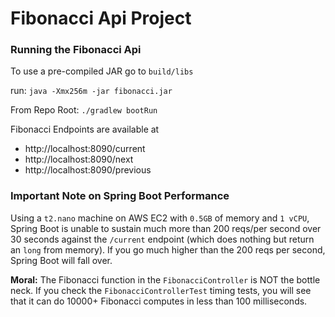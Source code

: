 # Fibonacci Api Project

### Running the Fibonacci Api

To use a pre-compiled JAR go to `build/libs`

run: `java -Xmx256m -jar fibonacci.jar`

From Repo Root: `./gradlew bootRun`

Fibonacci Endpoints are available at
- http://localhost:8090/current
- http://localhost:8090/next
- http://localhost:8090/previous

### Important Note on Spring Boot Performance

Using a `t2.nano` machine on AWS EC2 with `0.5GB` of memory and `1 vCPU`, 
Spring Boot is unable to sustain much more than 200 reqs/per second over 30 seconds 
against the `/current` endpoint (which does nothing but return an `long` from memory).
If you go much higher than the 200 reqs per second, Spring Boot will fall over.

**Moral:** The Fibonacci function in the `FibonacciController` is NOT the bottle neck. 
If you check the `FibonacciControllerTest` timing tests, you will see that it can do
10000+ Fibonacci computes in less than 100 milliseconds.




